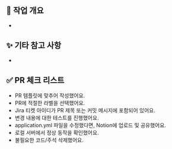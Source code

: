 ## 📌 작업 개요
<!-- 어떤 기능/버그를 작업했는지 간단히 설명해주세요 -->
- 

## ✨ 기타 참고 사항
<!-- 리뷰어가 참고해야 할 사항이나, 보완 예정인 내용이 있다면 작성해주세요 -->
- 

## ✅ PR 체크 리스트
- PR 템플릿에 맞추어 작성했어요.
- PR에 적절한 라벨을 선택했어요.
- Jira 티켓 아이디가 PR 제목 또는 커밋 메시지에 포함되어 있어요.
- 변경 내용에 대한 테스트를 진행했어요.
- application.yml 파일을 수정했다면, Notion에 업로드 및 공유했어요.
- 로컬 서버에서 정상 동작을 확인했어요.
- 불필요한 코드/주석 삭제했어요.
